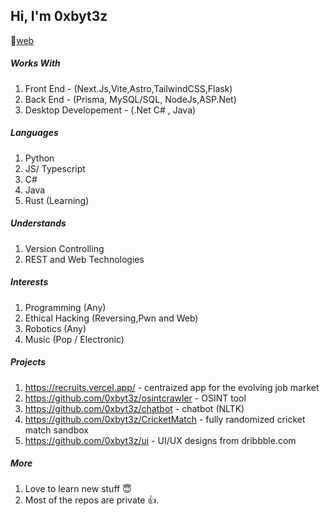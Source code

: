 ## Hi, I'm 0xbyt3z

🔗[web](https://byt3z.vercel.app)

##### Works With

1. Front End - (Next.Js,Vite,Astro,TailwindCSS,Flask)
2. Back End - (Prisma, MySQL/SQL, NodeJs,ASP.Net)
3. Desktop Developement - (.Net C# , Java)

##### Languages

1. Python
2. JS/ Typescript
3. C#
4. Java
5. Rust (Learning)

##### Understands

1. Version Controlling
2. REST and Web Technologies

##### Interests

1. Programming (Any)
2. Ethical Hacking (Reversing,Pwn and Web)
3. Robotics (Any)
4. Music (Pop / Electronic)


##### Projects
1. https://recruits.vercel.app/ - centraized app for the evolving job market
2. https://github.com/0xbyt3z/osintcrawler - OSINT tool
3. https://github.com/0xbyt3z/chatbot - chatbot (NLTK)
4. https://github.com/0xbyt3z/CricketMatch - fully randomized cricket match sandbox
5. https://github.com/0xbyt3z/ui - UI/UX designs from dribbble.com

##### More

1. Love to learn new stuff 😇
2. Most of the repos are private 👍.
